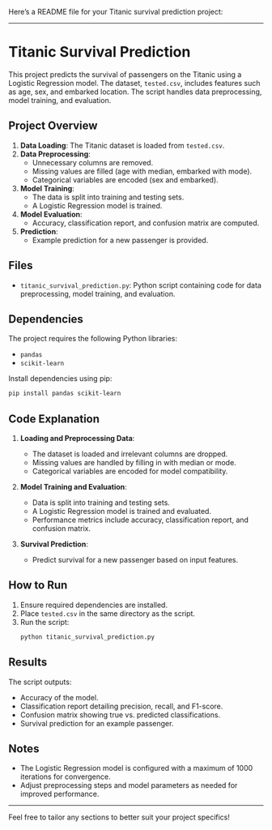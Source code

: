 Here’s a README file for your Titanic survival prediction project:

---

# Titanic Survival Prediction

This project predicts the survival of passengers on the Titanic using a Logistic Regression model. The dataset, `tested.csv`, includes features such as age, sex, and embarked location. The script handles data preprocessing, model training, and evaluation.

## Project Overview

1. **Data Loading**: The Titanic dataset is loaded from `tested.csv`.
2. **Data Preprocessing**:
   - Unnecessary columns are removed.
   - Missing values are filled (age with median, embarked with mode).
   - Categorical variables are encoded (sex and embarked).
3. **Model Training**:
   - The data is split into training and testing sets.
   - A Logistic Regression model is trained.
4. **Model Evaluation**:
   - Accuracy, classification report, and confusion matrix are computed.
5. **Prediction**:
   - Example prediction for a new passenger is provided.

## Files

- `titanic_survival_prediction.py`: Python script containing code for data preprocessing, model training, and evaluation.

## Dependencies

The project requires the following Python libraries:
- `pandas`
- `scikit-learn`

Install dependencies using pip:
```bash
pip install pandas scikit-learn
```

## Code Explanation

1. **Loading and Preprocessing Data**:
   - The dataset is loaded and irrelevant columns are dropped.
   - Missing values are handled by filling in with median or mode.
   - Categorical variables are encoded for model compatibility.

2. **Model Training and Evaluation**:
   - Data is split into training and testing sets.
   - A Logistic Regression model is trained and evaluated.
   - Performance metrics include accuracy, classification report, and confusion matrix.

3. **Survival Prediction**:
   - Predict survival for a new passenger based on input features.

## How to Run

1. Ensure required dependencies are installed.
2. Place `tested.csv` in the same directory as the script.
3. Run the script:
   ```bash
   python titanic_survival_prediction.py
   ```

## Results

The script outputs:
- Accuracy of the model.
- Classification report detailing precision, recall, and F1-score.
- Confusion matrix showing true vs. predicted classifications.
- Survival prediction for an example passenger.

## Notes

- The Logistic Regression model is configured with a maximum of 1000 iterations for convergence.
- Adjust preprocessing steps and model parameters as needed for improved performance.

---

Feel free to tailor any sections to better suit your project specifics!
